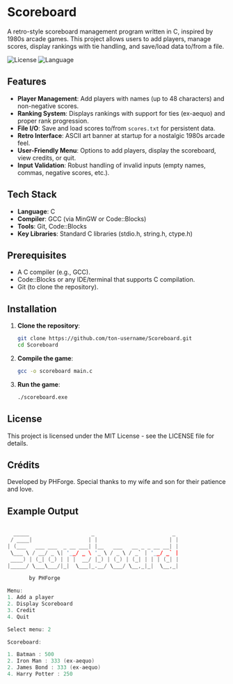 # Scoreboard

A retro-style scoreboard management program written in C, inspired by 1980s arcade games. This project allows users to add players, manage scores, display rankings with tie handling, and save/load data to/from a file.

![License](https://img.shields.io/badge/license-MIT-blue.svg)
![Language](https://img.shields.io/badge/language-C-green.svg)

## Features

- **Player Management**: Add players with names (up to 48 characters) and non-negative scores.
- **Ranking System**: Displays rankings with support for ties (ex-aequo) and proper rank progression.
- **File I/O**: Save and load scores to/from `scores.txt` for persistent data.
- **Retro Interface**: ASCII art banner at startup for a nostalgic 1980s arcade feel.
- **User-Friendly Menu**: Options to add players, display the scoreboard, view credits, or quit.
- **Input Validation**: Robust handling of invalid inputs (empty names, commas, negative scores, etc.).

## Tech Stack

- **Language**: C
- **Compiler**: GCC (via MinGW or Code::Blocks)
- **Tools**: Git, Code::Blocks
- **Key Libraries**: Standard C libraries (stdio.h, string.h, ctype.h)

## Prerequisites

- A C compiler (e.g., GCC).
- Code::Blocks or any IDE/terminal that supports C compilation.
- Git (to clone the repository).

## Installation

1. **Clone the repository**:
	```bash	
	git clone https://github.com/ton-username/Scoreboard.git
	cd Scoreboard
	```

2. **Compile the game**:
	```bash
	gcc -o scoreboard main.c
	```

3. **Run the game**:
	```bash
	./scoreboard.exe
	```

## License

This project is licensed under the MIT License - see the LICENSE file for details.

## Crédits

Developed by PHForge. Special thanks to my wife and son for their patience and love.

## Example Output

```c

  _____                    _                         _
 / ____|                  | |                       | |
| (___   ___ ___  _ __ ___| |__   ___   __ _ _ __ __| |
 \___ \ / __/ _ \| '__/ _ \ '_ \ / _ \ / _` | '__/ _` |
 ____) | (_| (_) | | |  __/ |_) | (_) | (_| | | | (_| |
|_____/ \___\___/|_|  \___|_.__/ \___/ \__,_|_|  \__,_|

       by PHForge

Menu:
1. Add a player
2. Display Scoreboard
3. Credit
4. Quit

Select menu: 2

Scoreboard:

1. Batman : 500
2. Iron Man : 333 (ex-aequo)
2. James Bond : 333 (ex-aequo)
4. Harry Potter : 250
```